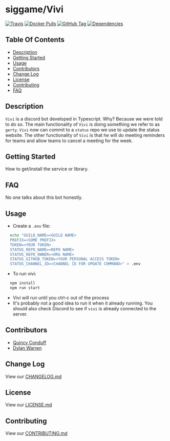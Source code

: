 # siggame/Vivi

[![Travis](https://img.shields.io/travis/siggame/vivi.svg?style=flat-square)](https://travis-ci.org/siggame/vivi)
[![Docker Pulls](https://img.shields.io/docker/pulls/siggame/vivi.svg?style=flat-square)](https://hub.docker.com/r/siggame/vivi/)
[![GitHub Tag](https://img.shields.io/github/tag/siggame/vivi.svg?style=flat-square)](https://github.com/siggame/vivi/tags)
[![Dependencies](https://img.shields.io/david/siggame/vivi.svg)](https://github.com/siggame/vivi)

## Table Of Contents

- [Description](#description)
- [Getting Started](#getting-started)
- [Usage](#usage)
- [Contributors](#contributors)
- [Change Log](#change-log)
- [License](#license)
- [Contributing](#contributing)
- [FAQ](#faq)

## Description

`Vivi` is a discord bot developed in Typescript. Why? Because we were told to do so.
The main functionality of `Vivi` is doing something we refer to as `gerty`. `Vivi` now can commit to a `status` repo we use to update the status website.
The other functionality of `Vivi` is that he will do meeting reminders for teams and allow teams to cancel a meeting for the week.

## Getting Started

How to get/install the service or library.

## FAQ

No one talks about this bot honestly.

## Usage

- Create a `.env` file:

```bash
  echo "GUILD_NAME=<GUILD NAME>
  PREFIX=<SOME PREFIX>
  TOKEN=<YOUR TOKEN>
  STATUS_REPO_NAME=<REPO NAME>
  STATUS_REPO_OWNER=<ORG NAME>
  STATUS_GITHUB_TOKEN=<YOUR PERSONAL ACCESS TOKEN>
  STATUS_CHANNEL_ID=<CHANNEL ID FOR UPDATE COMMAND>" > .env
```

- To run vivi:

```bash
  npm install
  npm run start
```

- Vivi will run until you ctrl-c out of the process
- It's probably not a good idea to run it when it already running. You should also check Discord to see if `vivi` is already connected to the server.

## Contributors
- [Quincy Conduff](https://github.com/user404d)
- [Dylan Warren](https://github.com/Uhuh)

## Change Log

View our [CHANGELOG.md](https://github.com/siggame/vivi/blob/master/CHANGELOG.md)

## License

View our [LICENSE.md](https://github.com/siggame/colisee/blob/master/LICENSE.md)

## Contributing

View our [CONTRIBUTING.md](https://github.com/siggame/colisee/blob/master/CONTRIBUTING.md)
